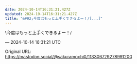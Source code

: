```yaml
---
date: 2024-10-14T16:31:21.427Z
updated: 2024-10-14T16:31:21.427Z
title: "&#92;今度はもっと上手くできるよー！/[...]"
---
```


<p>\今度はもっと上手くできるよー！/</p>

&mdash; 2024-10-14 16:31:21 UTC

Original URL: https://mastodon.social/@sakuramochi0/113306729278991200

